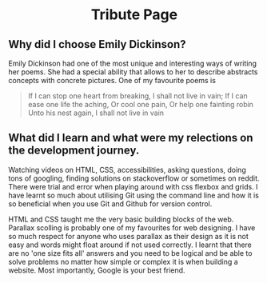 <h1 align="center"> Tribute Page </h1>

## Why did I choose Emily Dickinson?

Emily Dickinson had one of the most unique and interesting ways of writing her poems. She had a special ability that allows to her to describe abstracts concepts with concrete pictures.  One of my favourite poems is 

> If I can stop one heart from breaking,
I shall not live in vain;
If I can ease one life the aching,
Or cool one pain,
Or help one fainting robin
Unto his nest again,
I shall not live in vain

## What did I learn and what were my relections on the development journey.

Watching videos on HTML, CSS, accessibilities, asking questions, doing tons of googling, finding solutions on stackoverflow or sometimes on reddit. There were trial and error when playing around with css flexbox and grids. I have learnt so much about utilising Git using the command line and how it is so beneficial when you use Git and Github for version control. 

HTML and CSS taught me the very basic building blocks of the web. Parallax scolling is probably one of my favourites for web designing. I have so much respect for anyone who uses parallax as their design as it is not easy and words might float around if not used correctly. I learnt that there are no 'one size fits all' answers and you need to be logical and be able to solve problems no matter how simple or complex it is when building a website. Most importantly, Google is your best friend. 





